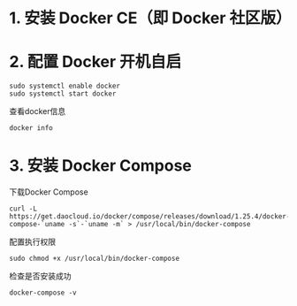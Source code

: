 # 1. 安装 Docker CE（即 Docker 社区版）

# 2. 配置 Docker 开机自启

```shell
sudo systemctl enable docker
sudo systemctl start docker
```

查看docker信息

```shell
docker info
```

# 3. 安装 Docker Compose

下载Docker Compose

```shell
curl -L https://get.daocloud.io/docker/compose/releases/download/1.25.4/docker-compose-`uname -s`-`uname -m` > /usr/local/bin/docker-compose
```

配置执行权限

```shell
sudo chmod +x /usr/local/bin/docker-compose
```

检查是否安装成功

```shell
docker-compose -v
```
